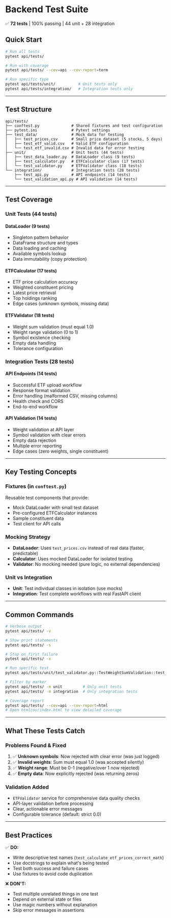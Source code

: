 # Backend Test Suite

✅ **72 tests** | 100% passing | 44 unit + 28 integration

## Quick Start

```bash
# Run all tests
pytest api/tests/

# Run with coverage
pytest api/tests/ --cov=api --cov-report=term

# Run specific type
pytest api/tests/unit/          # Unit tests only
pytest api/tests/integration/   # Integration tests only
```

---

## Test Structure

```
api/tests/
├── conftest.py              # Shared fixtures and test configuration
├── pytest.ini               # Pytest settings
├── test_data/               # Mock data for testing
│   ├── test_prices.csv      # Small price dataset (5 stocks, 5 days)
│   ├── test_etf_valid.csv   # Valid ETF configuration
│   └── test_etf_invalid.csv # Invalid data for error testing
├── unit/                    # Unit tests (44 tests)
│   ├── test_data_loader.py  # DataLoader class (9 tests)
│   ├── test_calculator.py   # ETFCalculator class (17 tests)
│   └── test_validator.py    # ETFValidator class (18 tests)
└── integration/             # Integration tests (28 tests)
    ├── test_api.py          # API endpoints (14 tests)
    └── test_validation_api.py # API validation (14 tests)
```

---

## Test Coverage

### Unit Tests (44 tests)

#### DataLoader (9 tests)
- Singleton pattern behavior
- DataFrame structure and types
- Data loading and caching
- Available symbols lookup
- Data immutability (copy protection)

#### ETFCalculator (17 tests)
- ETF price calculation accuracy
- Weighted constituent pricing
- Latest price retrieval
- Top holdings ranking
- Edge cases (unknown symbols, missing data)

#### ETFValidator (18 tests)
- Weight sum validation (must equal 1.0)
- Weight range validation (0 to 1)
- Symbol existence checking
- Empty data handling
- Tolerance configuration

### Integration Tests (28 tests)

#### API Endpoints (14 tests)
- Successful ETF upload workflow
- Response format validation
- Error handling (malformed CSV, missing columns)
- Health check and CORS
- End-to-end workflow

#### API Validation (14 tests)
- Weight validation at API layer
- Symbol validation with clear errors
- Empty data rejection
- Multiple error reporting
- Edge cases (zero weights, single constituent)

---

## Key Testing Concepts

### Fixtures (in `conftest.py`)
Reusable test components that provide:
- Mock DataLoader with small test dataset
- Pre-configured ETFCalculator instances
- Sample constituent data
- Test client for API calls

### Mocking Strategy
- **DataLoader**: Uses `test_prices.csv` instead of real data (faster, predictable)
- **Calculator**: Uses mocked DataLoader for isolated testing
- **Validator**: No mocking needed (pure logic, no external dependencies)

### Unit vs Integration
- **Unit**: Test individual classes in isolation (use mocks)
- **Integration**: Test complete workflows with real FastAPI client

---

## Common Commands

```bash
# Verbose output
pytest api/tests/ -v

# Show print statements
pytest api/tests/ -s

# Stop on first failure
pytest api/tests/ -x

# Run specific test
pytest api/tests/unit/test_validator.py::TestWeightSumValidation::test_valid_weight_sum_exactly_one

# Filter by marker
pytest api/tests/ -m unit         # Only unit tests
pytest api/tests/ -m integration  # Only integration tests

# Coverage report
pytest api/tests/ --cov=api --cov-report=html
# Open htmlcov/index.html to view detailed coverage
```

---

## What These Tests Catch

### Problems Found & Fixed
1. ✅ **Unknown symbols**: Now rejected with clear error (was just logged)
2. ✅ **Invalid weights**: Sum must equal 1.0 (was accepted silently)
3. ✅ **Weight range**: Must be 0-1 (negative/over 1 now rejected)
4. ✅ **Empty data**: Now explicitly rejected (was returning zeros)

### Validation Added
- `ETFValidator` service for comprehensive data quality checks
- API-layer validation before processing
- Clear, actionable error messages
- Configurable tolerance (default: strict 0.0)

---

## Best Practices

✅ **DO:**
- Write descriptive test names (`test_calculate_etf_prices_correct_math`)
- Use docstrings to explain what's being tested
- Test both success and failure cases
- Use fixtures to avoid code duplication

❌ **DON'T:**
- Test multiple unrelated things in one test
- Depend on external state or files
- Use magic numbers without explanation
- Skip error messages in assertions

